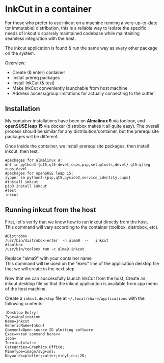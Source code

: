  # InkCut in a container
For those who prefer to use inkcut on a machine running a very-up-to-date (or immutable) distribution, this is a reliable way to isolate the specific needs of inkcut's sparsely maintained codebase while maintaining seamless integration with the host.  

The inkcut application is found & run the same way as every other package on the system.

Overview:
- Create (& enter) container
- Install prereq packages
- Install InkCut (& test)
- Make InkCut conveniently launchable from host machine
- Address access/group limitations for actually connecting to the cutter

## Installation
My container installations have been on **Almalinux 9** via toolbox, and  **openSUSE leap 15** via docker (distrobox makes it all quite easy).  The overall process should be similar for any distribution/container, but the prerequisite packages will be different.

Once inside the container, we install prerequisite packages, then install inkcut, then test.

```
#packages for almalinux 9:
dnf in python3-{qt5,qt5-devel,cups,pip,setuptools,devel} qt5-qtsvg cups-devel
#packages for openSUSE leap 15:
zypper in python3-{pip,qt5,pyside2,service_identity,cups}
#install inkcut
pip3 install inkcut
#test
inkcut
```
## Running inkcut from the host
First, let's verify that we know how to run inkcut directly from the host.  
This command will vary according to the container (toolbox, distrobox, etc).  
```
#Distrobox
/usr/bin/distrobox-enter  -n alma9  --   inkcut
#toolbox
/usr/bin/toolbox run -c alma9 inkcut
```
Replace "alma9" with your container name  
This command will be used on the "exec" line of the application desktop file that we will create in the next step.

Now that we can successfully launch InkCut from the host, Create an inkcut.desktop file so that the inkcut application is available from app menu of the host machine.

Create a `inkcut.desktop` file at `~/.local/share/applications` with the following contents:
```
[Desktop Entry]
Type=Application
Name=Inkcut
GenericName=Inkcut
Comment=Open-source 2D plotting software
Exec=>>run command here<<
Icon=
Terminal=false
Categories=Graphics;Office;
MimeType=image/svg+xml;
Keywords=plotter;cutter;vinyl;cnc;2D;
```
